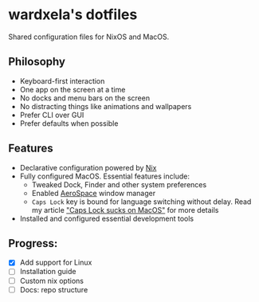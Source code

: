 # wardxela's dotfiles

Shared configuration files for NixOS and MacOS.

## Philosophy

- Keyboard-first interaction
- One app on the screen at a time
- No docks and menu bars on the screen
- No distracting things like animations and wallpapers
- Prefer CLI over GUI
- Prefer defaults when possible

## Features

- Declarative configuration powered by [Nix](https://nixos.org/)
- Fully configured MacOS. Essential features include:
  - Tweaked Dock, Finder and other system preferences
  - Enabled [AeroSpace](https://github.com/nikitabobko/AeroSpace) window manager
  - `Caps Lock` key is bound for language switching without delay. Read my article
  ["Caps Lock sucks on MacOS"](https://telegra.ph/Test-02-22-369) for more details
- Installed and configured essential development tools

## Progress:

- [x] Add support for Linux
- [ ] Installation guide
- [ ] Custom nix options
- [ ] Docs: repo structure
